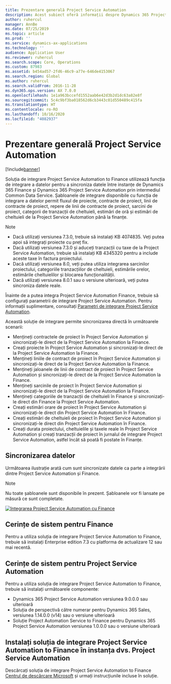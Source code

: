 ```yaml
---
title: Prezentare generală Project Service Automation
description: Acest subiect oferă informații despre Dynamics 365 Project Service Automation la soluția de integrare Dynamics 365 Finance.
author: ruhercul
manager: AnnBe
ms.date: 07/25/2019
ms.topic: article
ms.prod: ''
ms.service: dynamics-ax-applications
ms.technology: ''
audience: Application User
ms.reviewer: ruhercul
ms.search.scope: Core, Operations
ms.custom: 87983
ms.assetid: b454ad57-2fd6-46c9-a77e-646de4153067
ms.search.region: Global
ms.author: ruhercul
ms.search.validFrom: 2016-11-28
ms.dyn365.ops.version: AX 7.0.0
ms.openlocfilehash: 1e1a963bccefd1552aab6e42d3b2d1dc63a82e8f
ms.sourcegitcommit: 5c4c9bf3ba018562d6cb3443c01d550489c415fa
ms.translationtype: HT
ms.contentlocale: ro-RO
ms.lasthandoff: 10/16/2020
ms.locfileid: "4082937"
---
```

# <a name="project-service-automation-overview"></a>Prezentare generală Project Service Automation

[!include[banner](../includes/banner.md)]

Soluția de integrare Project Service Automation to Finance utilizează funcția de integrare a datelor pentru a sincroniza datele între instanțe de Dynamics 365 Finance și Dynamics 365 Project Service Automation prin intermediul Common Data Service. Șabloanele de integrare disponibile cu funcția de integrare a datelor permit fluxul de proiecte, contracte de proiect, linii de contracte de proiect, repere de linii de contracte de proiect, sarcini de proiect, categorii de tranzacții de cheltuieli, estimări de oră și estimări de cheltuieli de la Project Service Automation până la finanțe.

> [!NOTE]
> - Dacă utilizați versiunea 7.3.0, trebuie să instalați KB 4074835. Veți putea apoi să integrați proiecte cu preț fix.
> - Dacă utilizați versiunea 7.3.0 și aduceți tranzacții cu taxe de la Project Service Automation, trebuie să instalați KB 4345320 pentru a include aceste taxe în factura proiectului.
> - Dacă utilizați versiunea 8.0, veți putea utiliza integrarea sarcinilor proiectului, categoriile tranzacțiilor de cheltuieli, estimările orelor, estimările cheltuielilor și blocarea funcționalității.
> - Dacă utilizați versiunea 8.0.1 sau o versiune ulterioară, veți putea sincroniza datele reale.

Înainte de a putea integra Project Service Automation Finance, trebuie să configurați parametrii de integrare Project Service Automation. Pentru informații suplimentare, consultați [Parametri de integrare Project Service Automation](PSA-parameters.md).

Această soluție de integrare permite sincronizarea directă în următoarele scenarii:

- Mențineți contractele de proiect în Project Service Automation și sincronizați-le direct de la Project Service Automation la Finance.
- Creați proiecte în Project Service Automation și sincronizați-le direct de la Project Service Automation la Finance.
- Mențineți liniile de contract de proiect în Project Service Automation și sincronizați-le direct de la Project Service Automation la Finance.
- Mențineți jaloanele de linii de contract de proiect în Project Service Automation și sincronizați-le direct de la Project Service Automation la Finance.
- Mențineți sarcinile de proiect în Project Service Automation și sincronizați-le direct de la Project Service Automation la Finance.
- Mențineți categoriile de tranzacții de cheltuieli în Finance și sincronizați-le direct din Finance la Project Service Automation.
- Creați estimări orare de proiect în Project Service Automation și sincronizați-le direct din Project Service Automation în Finance.
- Creați estimări de cheltuieli de proiect în Project Service Automation și sincronizați-le direct din Project Service Automation în Finance.
- Creați durata proiectului, cheltuielile și taxele reale în Project Service Automation și creați tranzacții de proiect în jurnalul de integrare Project Service Automation, astfel încât să poată fi postate în Finanțe.

## <a name="data-synchronization"></a>Sincronizarea datelor

Următoarea ilustrație arată cum sunt sincronizate datele ca parte a integrării dintre Project Service Automation și Finance.

> [!NOTE]
> Nu toate șabloanele sunt disponibile în prezent. Șabloanele vor fi lansate pe măsură ce sunt completate.

[![Integrarea Project Service Automation cu Finance](./media/PSA-integration.png)](./media/PSA-integration.png)

## <a name="system-requirements-for-finance"></a>Cerințe de sistem pentru Finance

Pentru a utiliza soluția de integrare Project Service Automation to Finance, trebuie să instalați Enterprise edition 7.3 cu platforma de actualizare 12 sau mai recentă.

## <a name="system-requirements-for-project-service-automation"></a>Cerințe de sistem pentru Project Service Automation

Pentru a utiliza soluția de integrare Project Service Automation to Finance, trebuie să instalați următoarele componente:

- Dynamics 365 Project Service Automation versiunea 9.0.0.0 sau ulterioară
- Soluția de perspectivă către numerar pentru Dynamics 365 Sales, versiunea 1.14.0.0 (v14) sau o versiune ulterioară
- Soluție Project Automation Service to Finance pentru Dynamics 365 Project Service Automation versiunea 1.0.0.0 sau o versiune ulterioară

## <a name="install-the-project-service-automation-to-finance-integration-solution-in-your-project-service-automation-instance"></a>Instalați soluția de integrare Project Service Automation to Finance în instanța dvs. Project Service Automation

Descărcați soluția de integrare Project Service Automation to Finance [Centrul de descărcare Microsoft](https://www.microsoft.com/download/details.aspx?id=57016) și urmați instrucțiunile incluse în soluție.
